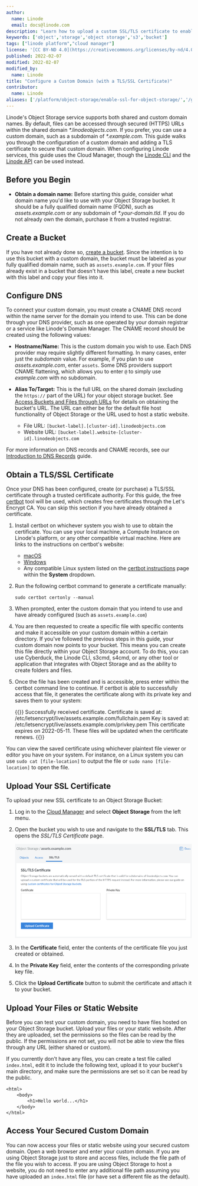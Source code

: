 ```yaml
---
author:
  name: Linode
  email: docs@linode.com
description: "Learn how to upload a custom SSL/TLS certificate to enable SSL on a bucket on Linode Object Storage."
keywords: ['object','storage','object storage','s3','bucket']
tags: ["linode platform","cloud manager"]
license: '[CC BY-ND 4.0](https://creativecommons.org/licenses/by-nd/4.0)'
published: 2022-02-07
modified: 2022-02-07
modified_by:
  name: Linode
title: "Configure a Custom Domain (with a TLS/SSL Certificate)"
contributor:
  name: Linode
aliases: ['/platform/object-storage/enable-ssl-for-object-storage/','/guides/enable-ssl-for-object-storage/']
---
```


Linode's Object Storage service supports both shared and custom domain names. By default, files can be accessed through secured (HTTPS) URLs within the shared domain *\*.linodeobjects.com*. If you prefer, you can use a custom domain, such as a subdomain of *\*.example.com*. This guide walks you through the configuration of a custom domain and adding a TLS certificate to secure that custom domain. When configuring Linode services, this guide uses the Cloud Manager, though the [Linode CLI](/docs/products/tools/cli/get-started/) and the [Linode API](/docs/api/object-storage/) can be used instead.

## Before you Begin

- **Obtain a domain name:** Before starting this guide, consider what domain name you'd like to use with your Object Storage bucket. It should be a fully qualified domain name (FQDN), such as *assets.example.com* or any subdomain of *\*.your-domain.tld*. If you do not already own the domain, purchase it from a trusted registrar.

## Create a Bucket

If you have not already done so, [create a bucket](/docs/products/storage/object-storage/guides/manage-buckets/). Since the intention is to use this bucket with a custom domain, the bucket must be labeled as your fully qualified domain name, such as `assets.example.com`. If your files already exist in a bucket that doesn't have this label, create a new bucket with this label and copy your files into it.

## Configure DNS

To connect your custom domain, you must create a CNAME DNS record within the name server for the domain you intend to use. This can be done through your DNS provider, such as one operated by your domain registrar or a service like Linode's Domain Manager. The CNAME record should be created using the following values:

- **Hostname/Name:** This is the custom domain you wish to use. Each DNS provider may require slightly different formatting. In many cases, enter just the *subdomain* value. For example, if you plan to use *assets.example.com*, enter `assets`. Some DNS providers support CNAME flattening, which allows you to enter `@` to simply use *example.com* with no subdomain.
- **Alias To/Target:** This is the full URL on the shared domain (excluding the `https://` part of the URL) for your object storage bucket. See [Access Buckets and Files through URLs](/docs/products/storage/object-storage/guides/urls/#bucket-url) for details on obtaining the bucket's URL. The URL can either be for the default file host functionality of Object Storage or the URL used to host a static website.

    - File URL: `[bucket-label].[cluster-id].linodeobjects.com`
    - Website URL: `[bucket-label].website-[cluster-id].linodeobjects.com`

For more information on DNS records and CNAME records, see our [Introduction to DNS Records](/docs/guides/dns-records-an-introduction/#cname) guide.

## Obtain a TLS/SSL Certificate

Once your DNS has been configured, create (or purchase) a TLS/SSL certificate through a trusted certificate authority. For this guide, the free [certbot](https://certbot.eff.org/) tool will be used, which creates free certificates through the Let's Encrypt CA. You can skip this section if you have already obtained a certificate.

1.  Install certbot on whichever system you wish to use to obtain the certificate. You can use your local machine, a Compute Instance on Linode's platform, or any other compatible virtual machine. Here are links to the instructions on certbot's website:

    - [macOS](https://certbot.eff.org/instructions?ws=other&os=osx)
    - [Windows](https://certbot.eff.org/instructions?ws=other&os=windows)
    - Any compatible Linux system listed on the [certbot instructions](https://certbot.eff.org/instructions) page within the **System** dropdown.

1.  Run the following certbot command to generate a certificate manually:

        sudo certbot certonly --manual

1.  When prompted, enter the custom domain that you intend to use and have already configured (such as `assets.example.com`)

1.  You are then requested to create a specific file with specific contents and make it accessible on your custom domain within a certain directory. If you've followed the previous steps in this guide, your custom domain now points to your bucket. This means you can create this file directly within your Object Storage account. To do this, you can use Cyberduck, the Linode CLI, s3cmd, s4cmd, or any other tool or application that integrates with Object Storage and as the ability to create folders and files.

1.  Once the file has been created and is accessible, press enter within the certbot command line to continue. If certbot is able to successfully access that file, it generates the certificate along with its private key and saves them to your system:

    {{<output>}}
Successfully received certificate.
Certificate is saved at: /etc/letsencrypt/live/assets.example.com/fullchain.pem
Key is saved at:         /etc/letsencrypt/live/assets.example.com/privkey.pem
This certificate expires on 2022-05-11.
These files will be updated when the certificate renews.
{{</output>}}

You can view the saved certificate using whichever plaintext file viewer or editor you have on your system. For instance, on a Linux system you can use `sudo cat [file-location]` to output the file or `sudo nano [file-location]` to open the file.

## Upload Your SSL Certificate

To upload your new SSL certificate to an Object Storage Bucket:

1.  Log in to the [Cloud Manager](https://cloud.linode.com/) and select **Object Storage** from the left menu.

1.  Open the bucket you wish to use and navigate to the **SSL/TLS** tab. This opens the *SSL/TLS Certificate* page.

    ![](custom-domain-certificate-upload.png)

1. In the **Certificate** field, enter the contents of the certificate file you just created or obtained.

1. In the **Private Key** field, enter the contents of the corresponding private key file.

1. Click the **Upload Certificate** button to submit the certificate and attach it to your bucket.

## Upload Your Files or Static Website

Before you can test your custom domain, you need to have files hosted on your Object Storage bucket. Upload your files or your static website. After they are uploaded, set the permissions so the files can be read by the public. If the permissions are not set, you will not be able to view the files through any URL (either shared or custom).

If you currently don't have any files, you can create a test file called `index.html`, edit it to include the following text, upload it to your bucket's main directory, and make sure the permissions are set so it can be read by the public.

    <html>
        <body>
            <h1>Hello world...</h1>
        </body>
    </html>

## Access Your Secured Custom Domain

You can now access your files or static website using your secured custom domain. Open a web browser and enter your custom domain. If you are using Object Storage just to store and access files, include the file path of the file you wish to access. If you are using Object Storage to host a website, you do not need to enter any additional file path assuming you have uploaded an `index.html` file (or have set a different file as the default).
